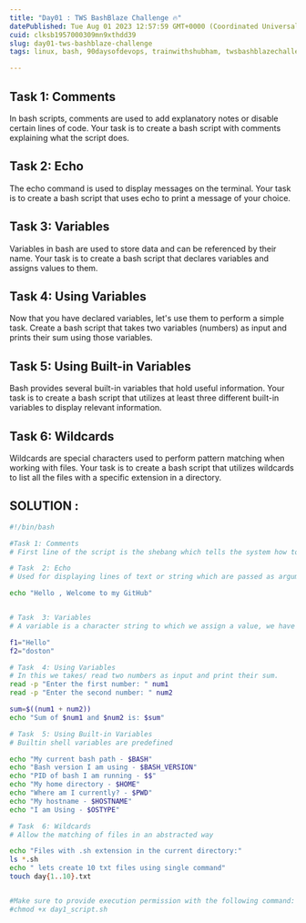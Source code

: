 ```yaml
---
title: "Day01 : TWS BashBlaze Challenge 🔥"
datePublished: Tue Aug 01 2023 12:57:59 GMT+0000 (Coordinated Universal Time)
cuid: clksb1957000309mn9xthdd39
slug: day01-tws-bashblaze-challenge
tags: linux, bash, 90daysofdevops, trainwithshubham, twsbashblazechallenge-trainwithshubham

---
```


## Task 1: Comments

In bash scripts, comments are used to add explanatory notes or disable certain lines of code. Your task is to create a bash script with comments explaining what the script does.

## Task 2: Echo

The echo command is used to display messages on the terminal. Your task is to create a bash script that uses echo to print a message of your choice.

## Task 3: Variables

Variables in bash are used to store data and can be referenced by their name. Your task is to create a bash script that declares variables and assigns values to them.

## Task 4: Using Variables

Now that you have declared variables, let's use them to perform a simple task. Create a bash script that takes two variables (numbers) as input and prints their sum using those variables.

## Task 5: Using Built-in Variables

Bash provides several built-in variables that hold useful information. Your task is to create a bash script that utilizes at least three different built-in variables to display relevant information.

## Task 6: Wildcards

Wildcards are special characters used to perform pattern matching when working with files. Your task is to create a bash script that utilizes wildcards to list all the files with a specific extension in a directory.

## SOLUTION :

```bash
#!/bin/bash

#Task 1: Comments
# First line of the script is the shebang which tells the system how to execute and is used to specify the correct shell to use for a shell script

# Task  2: Echo 
# Used for displaying lines of text or string which are passed as arguments on the command line

echo "Hello , Welcome to my GitHub"


# Task  3: Variables
# A variable is a character string to which we assign a value, we have assigned "Hello" to f1 and "Doston" to f2

f1="Hello"
f2="doston"

# Task  4: Using Variables
# In this we takes/ read two numbers as input and print their sum.
read -p "Enter the first number: " num1
read -p "Enter the second number: " num2

sum=$((num1 + num2))
echo "Sum of $num1 and $num2 is: $sum"

# Task  5: Using Built-in Variables 
# Builtin shell variables are predefined

echo "My current bash path - $BASH"
echo "Bash version I am using - $BASH_VERSION"
echo "PID of bash I am running - $$"
echo "My home directory - $HOME"
echo "Where am I currently? - $PWD"
echo "My hostname - $HOSTNAME"
echo "I am Using - $OSTYPE"

# Task  6: Wildcards
# Allow the matching of files in an abstracted way

echo "Files with .sh extension in the current directory:"
ls *.sh	
echo " lets create 10 txt files using single command"
touch day{1..10}.txt


#Make sure to provide execution permission with the following command:
#chmod +x day1_script.sh
```